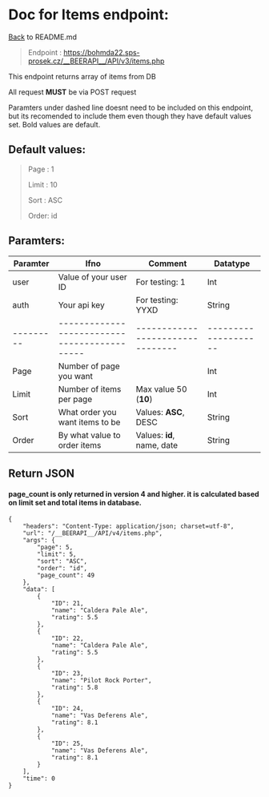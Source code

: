 # Doc for Items endpoint:

[Back](README.md) to README.md

> Endpoint : https://bohmda22.sps-prosek.cz/__BEERAPI__/API/v3/items.php


This endpoint returns array of items from DB

All request <b>MUST</b> be via POST request

Paramters under dashed line doesnt need to be included on this endpoint, but its recomended to include them even though they have default values set. Bold values are default.

## Default values:
> Page : 1
> 
> Limit : 10
> 
> Sort : ASC
> 
> Order: id


## Paramters:

| Paramter | Ifno | Comment | Datatype |
|---------|------|----------|-----------|
| user    | Value of your user ID           | For testing: 1    |  Int               |
| auth    | Your api key                    | For testing: YYXD |  String            |
|---------|--------------------------------------------|--------------------------------|--------------------|
| Page     |Number of page you want | | Int|
| Limit | Number of items per page | Max value 50 (<b>10</b>)| Int |
|Sort | What order you want items to be |Values: <b>ASC</b>, DESC| String |
|Order| By what value to order items |Values: <b>id</b>, name, date| String |


## Return JSON

#### page_count is only returned in version 4 and higher. it is calculated based on limit set and total items in database.
```
{
    "headers": "Content-Type: application/json; charset=utf-8",
    "url": "/__BEERAPI__/API/v4/items.php",
    "args": {
        "page": 5,
        "limit": 5,
        "sort": "ASC",
        "order": "id",
        "page_count": 49
    },
    "data": [
        {
            "ID": 21,
            "name": "Caldera Pale Ale",
            "rating": 5.5
        },
        {
            "ID": 22,
            "name": "Caldera Pale Ale",
            "rating": 5.5
        },
        {
            "ID": 23,
            "name": "Pilot Rock Porter",
            "rating": 5.8
        },
        {
            "ID": 24,
            "name": "Vas Deferens Ale",
            "rating": 8.1
        },
        {
            "ID": 25,
            "name": "Vas Deferens Ale",
            "rating": 8.1
        }
    ],
    "time": 0
}
```
